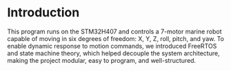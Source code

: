 # Introduction
This program runs on the STM32H407 and controls a
7-motor marine robot capable of moving in six degrees of freedom: X, Y, Z, roll, pitch, and yaw. To enable dynamic response to motion commands, we introduced FreeRTOS and state machine theory, which helped decouple the system architecture, making the project modular, easy to program, and well-structured.
